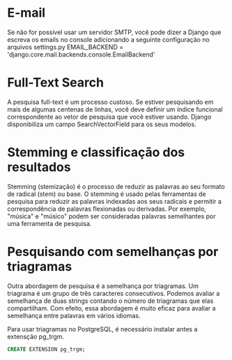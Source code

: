 # E-mail
Se não for possível usar um servidor SMTP, você pode dizer a Django que escreva
os emails no console adicionando a seguinte configuração no arquivos settings.py
EMAIL_BACKEND = 'django.core.mail.backends.console.EmailBackend'

# Full-Text Search

A pesquisa full-text é um processo custoso. Se estiver pesquisando
em mais de algumas centenas de linhas, você deve definir um índice
funcional correspondente ao vetor de pesquisa que você estiver usando.
Django disponibiliza um campo SearchVectorField para os seus modelos.

# Stemming e classificação dos resultados

Stemming (stemização) é o processo de reduzir as palavras ao seu formato de
radical (stem) ou base. O stemming é usado pelas ferramentas de pesquisa para
reduzir as palavras indexadas aos seus radicais e permitir a correspondência de
palavras flexionadas ou derivadas. Por exemplo, "música" e "músico" podem ser
consideradas palavras semelhantes por uma ferramenta de pesquisa.

# Pesquisando com semelhanças por triagramas

Outra abordagem de pesquisa é a semelhança por triagramas. Um triagrama é um
grupo de três caracteres consecutivos. Podemos avaliar a semelhança de duas strings
contando o número de triagramas que elas compartilham. Com efeito, essa abordagem
é muito eficaz para avaliar a semelhança entre palavras em vários idiomas.

Para usar triagramas no PostgreSQL, é necessário instalar antes a extensção pg_trgm.

~~~~sql
CREATE EXTENSION pg_trgm;
~~~~